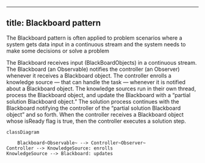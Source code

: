 

---
title: Blackboard pattern
---

The Blackboard pattern is often applied to problem scenarios where a system gets data input in a continuous stream and the system needs to make some decisions or solve a problem

The Blackboard receives input (BlackBoardObjects) in a continuous stream. The Blackboard (an Observable) notifies the controller (an Observer) whenever it receives a Blackboard object. The controller enrolls a knowledge source — that can handle the task — whenever it is notified about a Blackboard object. The knowledge sources run in their own thread, process the Blackboard object, and update the Blackboard with a “partial solution Blackboard object.” The solution process continues with the Blackboard notifying the controller of the “partial solution Blackboard object” and so forth. When the controller receives a Blackboard object whose isReady flag is true, then the controller executes a solution step.



```mermaid
classDiagram
    
    Blackboard~Observable~ --> Controller~Observer~
Controller --> KnowledgeSource: enrolls
KnowledgeSource --> Blackboard: updates
```
